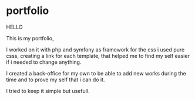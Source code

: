 # portfolio

HELLO

This is my portfolio,

I worked on it with php and symfony as framework
for the css i used pure csss, creating a link for each template, that helped me to find my self easier if i needed to change anything.

I created a back-office for my own to be able to add new works during the time and to prove my self that i can do it.

I tried to keep it simple but usefull.

